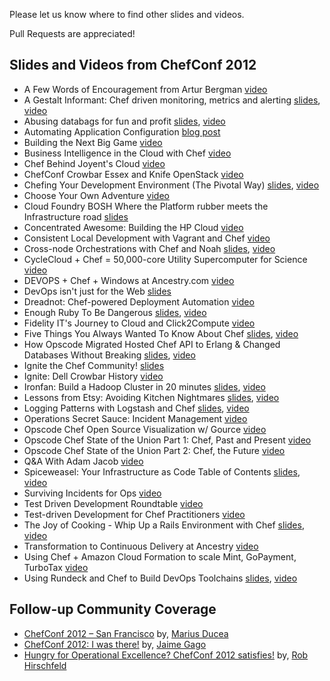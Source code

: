 Please let us know where to find other slides and videos.

Pull Requests are appreciated!

## Slides and Videos from ChefConf 2012

* A Few Words of Encouragement from Artur Bergman [video](http://www.youtube.com/watch?v=qRnTejOMbZU)
* A Gestalt Informant: Chef driven monitoring, metrics and alerting [slides](http://gestalt-informant.heroku.com/), [video](http://www.youtube.com/watch?v=BXxtdE-Paco)
* Abusing databags for fun and profit [slides](https://speakerdeck.com/u/thommay/p/abusing-databags-for-fun-and-profit), [video](http://www.youtube.com/watch?v=qIxpK_VK9fE)
* Automating Application Configuration [blog post](http://blog.geeksgonemad.com/2012/05/automating-application-configuration.html)
* Building the Next Big Game [video](http://www.youtube.com/watch?v=VzihagU1fmw&feature=plcp)
* Business Intelligence in the Cloud with Chef [video](http://www.youtube.com/watch?v=mAo-mPMSeng)
* Chef Behind Joyent's Cloud [video](http://www.youtube.com/watch?v=he7vxhm6v64)
* ChefConf Crowbar Essex and Knife OpenStack [video](http://www.youtube.com/watch?feature=player_embedded&v=IXLKS-NHplU)
* Chefing Your Development Environment (The Pivotal Way) [slides](http://dl.dropbox.com/u/14813764/presentations/pivotal_workstation_chefconf/slides.html), [video](http://www.youtube.com/watch?v=kfQy8UzBUvY)
* Choose Your Own Adventure [video](http://www.youtube.com/watch?v=UD7qOfa4QDk)
* Cloud Foundry BOSH Where the Platform rubber meets the Infrastructure road [slides](http://www.slideshare.net/chanezon/cloud-foundry-bosh-where-the-platform-rubber-meets-the-infrastructure-road-chefconf)
* Concentrated Awesome: Building the HP Cloud [video](http://www.youtube.com/watch?v=O8kfqWonJlY&feature=plcp)
* Consistent Local Development with Vagrant and Chef [video](http://www.youtube.com/watch?v=eunKAKowabs)
* Cross-node Orchestrations with Chef and Noah [slides](https://speakerdeck.com/u/lusis/p/cross-node-orchestration-with-chef-and-noah), [video](http://www.youtube.com/watch?v=9jCrw6WQbbg)
* CycleCloud + Chef = 50,000-core Utility Supercomputer for Science [video](http://www.youtube.com/watch?v=cEaQB6e7G0Q)
* DEVOPS + Chef + Windows at Ancestry.com [video](http://www.youtube.com/watch?v=pF5ya0q53kk)
* DevOps isn't just for the Web [slides](https://speakerdeck.com/u/juanje/p/devops-isnt-just-for-the-web)
* Dreadnot:  Chef-powered Deployment Automation [video](http://www.youtube.com/watch?v=_rWQ3wWhoTQ)
* Enough Ruby To Be Dangerous [slides](http://ampledata.org/enough_ruby_to_be_dangerous.html), [video](http://www.youtube.com/watch?v=Q0B-H3Qo_s4)
* Fidelity IT's Journey to Cloud and Click2Compute [video](http://www.youtube.com/watch?v=NXhV8sFdPV0)
* Five Things You Always Wanted To Know About Chef [slides](https://speakerdeck.com/u/nathenharvey/p/5-things-you-always-wanted-to-know-about-chef), [video](http://www.youtube.com/watch?v=uREL4FFPddo)
* How Opscode Migrated Hosted Chef API to Erlang & Changed Databases Without Breaking [slides](https://speakerdeck.com/u/sfalcon/p/how-we-moved-hosted-chef-to-erlang-mysql-and-why-you-didnt-notice), [video](http://www.youtube.com/watch?v=FRFekZrLNas)
* Ignite the Chef Community! [slides](https://speakerdeck.com/u/nathenharvey/p/ignite-chef-community)
* Ignite: Dell Crowbar History [video](http://www.youtube.com/watch?feature=player_embedded&v=N8gHwGazfek)
* Ironfan: Build a Hadoop Cluster in 20 minutes [slides](http://www.slideshare.net/temujin9/chefconf-2012), [video](http://www.youtube.com/watch?v=DxRXqW-rc-Y)
* Lessons from Etsy: Avoiding Kitchen Nightmares [slides](http://www.slideshare.net/mcdonnps/lessons-from-etsy-avoiding-kitchen-nightmares-chefconf-2012), [video](http://www.youtube.com/watch?v=nSnJCJiZDDU)
* Logging Patterns with Logstash and Chef [slides](https://speakerdeck.com/u/lusis/p/logging-patterns-with-logstash-and-chef), [video](http://www.youtube.com/watch?v=GNv1ho0GKOs)
* Operations Secret Sauce: Incident Management [video](http://www.youtube.com/watch?v=4d38Ena1Abo)
* Opscode Chef Open Source Visualization w/ Gource [video](http://www.youtube.com/watch?v=ZIlWCE4FCqw)
* Opscode Chef State of the Union Part 1: Chef, Past and Present [video](http://www.youtube.com/watch?v=bAWjqE5FCxI)
* Opscode Chef State of the Union Part 2: Chef, the Future [video](http://www.youtube.com/watch?v=Lv89JG81-9M)
* Q&A With Adam Jacob [video](http://www.youtube.com/watch?v=89n-5ZpTSTE)
* Spiceweasel:  Your Infrastructure as Code Table of Contents [slides](http://www.slideshare.net/mattray/chefconf-2012-spiceweasel), [video](http://www.youtube.com/watch?v=tnULHhIYbbo)
* Surviving Incidents for Ops [video](http://www.youtube.com/watch?v=OMCCkf06VRU)
* Test Driven Development Roundtable [video](http://www.youtube.com/watch?v=dPaYfAIvqxw)
* Test-driven Development for Chef Practitioners [video](http://www.youtube.com/watch?v=o2e0aZUAVGw)
* The Joy of Cooking - Whip Up a Rails Environment with Chef [slides](https://speakerdeck.com/u/nathenharvey/p/whip-up-a-rails-environment-with-chef-chefconf), [video](http://www.youtube.com/watch?v=X1mmzERRkeI)
* Transformation to Continuous Delivery at Ancestry [video](http://www.youtube.com/watch?v=J6g10f83yVE)
* Using Chef + Amazon Cloud Formation to scale Mint, GoPayment, TurboTax [video](http://www.youtube.com/watch?v=lse9MEvLIbk)
* Using Rundeck and Chef to Build DevOps Toolchains [slides](http://www.slideshare.net/AnthonyShortland/dto-chefconf2012), [video](http://www.youtube.com/watch?v=9v1Hnl3ZyBg)


## Follow-up Community Coverage

* [ChefConf 2012 – San Francisco](http://www.ducea.com/2012/05/18/chefconf-2012-san-francisco/) by, [Marius Ducea](http://twitter.com/mariusducea)
* [ChefConf 2012: I was there!](http://www.jaimegago.com/chefconf-2012-i-was-there/) by, [Jaime Gago](https://twitter.com/#!/JaimeGagoTech)
* [Hungry for Operational Excellence? ChefConf 2012 satisfies!](http://robhirschfeld.com/2012/05/23/opscode-chefconf-2012-devops/) by, [Rob Hirschfeld](http://twitter.com/zehicle)
